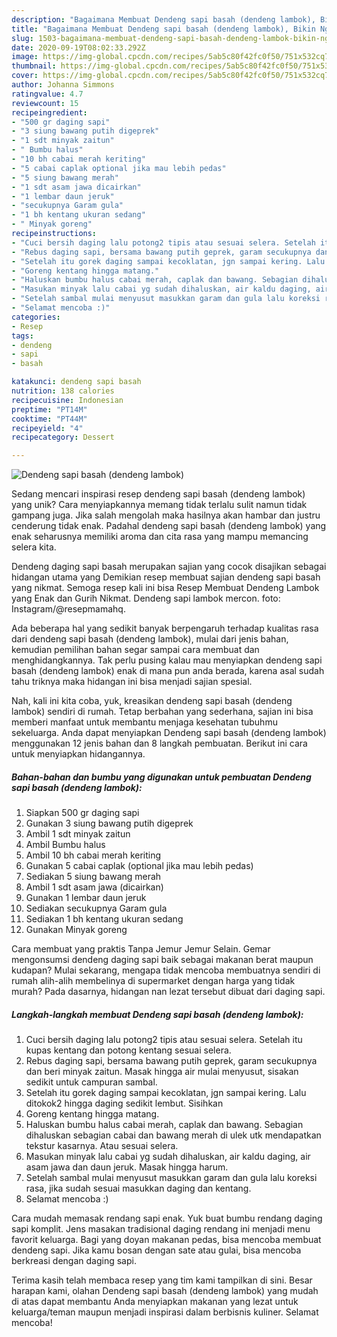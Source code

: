```yaml
---
description: "Bagaimana Membuat Dendeng sapi basah (dendeng lambok), Bikin Ngiler"
title: "Bagaimana Membuat Dendeng sapi basah (dendeng lambok), Bikin Ngiler"
slug: 1503-bagaimana-membuat-dendeng-sapi-basah-dendeng-lambok-bikin-ngiler
date: 2020-09-19T08:02:33.292Z
image: https://img-global.cpcdn.com/recipes/5ab5c80f42fc0f50/751x532cq70/dendeng-sapi-basah-dendeng-lambok-foto-resep-utama.jpg
thumbnail: https://img-global.cpcdn.com/recipes/5ab5c80f42fc0f50/751x532cq70/dendeng-sapi-basah-dendeng-lambok-foto-resep-utama.jpg
cover: https://img-global.cpcdn.com/recipes/5ab5c80f42fc0f50/751x532cq70/dendeng-sapi-basah-dendeng-lambok-foto-resep-utama.jpg
author: Johanna Simmons
ratingvalue: 4.7
reviewcount: 15
recipeingredient:
- "500 gr daging sapi"
- "3 siung bawang putih digeprek"
- "1 sdt minyak zaitun"
- " Bumbu halus"
- "10 bh cabai merah keriting"
- "5 cabai caplak optional jika mau lebih pedas"
- "5 siung bawang merah"
- "1 sdt asam jawa dicairkan"
- "1 lembar daun jeruk"
- "secukupnya Garam gula"
- "1 bh kentang ukuran sedang"
- " Minyak goreng"
recipeinstructions:
- "Cuci bersih daging lalu potong2 tipis atau sesuai selera. Setelah itu kupas kentang dan potong kentang sesuai selera."
- "Rebus daging sapi, bersama bawang putih geprek, garam secukupnya dan beri minyak zaitun. Masak hingga air mulai menyusut, sisakan sedikit untuk campuran sambal."
- "Setelah itu gorek daging sampai kecoklatan, jgn sampai kering. Lalu ditokok2 hingga daging sedikit lembut. Sisihkan"
- "Goreng kentang hingga matang."
- "Haluskan bumbu halus cabai merah, caplak dan bawang. Sebagian dihaluskan sebagian cabai dan bawang merah di ulek utk mendapatkan tekstur kasarnya. Atau sesuai selera."
- "Masukan minyak lalu cabai yg sudah dihaluskan, air kaldu daging, air asam jawa dan daun jeruk. Masak hingga harum."
- "Setelah sambal mulai menyusut masukkan garam dan gula lalu koreksi rasa, jika sudah sesuai masukkan daging dan kentang."
- "Selamat mencoba :)"
categories:
- Resep
tags:
- dendeng
- sapi
- basah

katakunci: dendeng sapi basah 
nutrition: 138 calories
recipecuisine: Indonesian
preptime: "PT14M"
cooktime: "PT44M"
recipeyield: "4"
recipecategory: Dessert

---
```



![Dendeng sapi basah (dendeng lambok)](https://img-global.cpcdn.com/recipes/5ab5c80f42fc0f50/751x532cq70/dendeng-sapi-basah-dendeng-lambok-foto-resep-utama.jpg)

Sedang mencari inspirasi resep dendeng sapi basah (dendeng lambok) yang unik? Cara menyiapkannya memang tidak terlalu sulit namun tidak gampang juga. Jika salah mengolah maka hasilnya akan hambar dan justru cenderung tidak enak. Padahal dendeng sapi basah (dendeng lambok) yang enak seharusnya memiliki aroma dan cita rasa yang mampu memancing selera kita.

Dendeng daging sapi basah merupakan sajian yang cocok disajikan sebagai hidangan utama yang Demikian resep membuat sajian dendeng sapi basah yang nikmat. Semoga resep kali ini bisa Resep Membuat Dendeng Lambok yang Enak dan Gurih Nikmat. Dendeng sapi lambok mercon. foto: Instagram/@resepmamahq.

Ada beberapa hal yang sedikit banyak berpengaruh terhadap kualitas rasa dari dendeng sapi basah (dendeng lambok), mulai dari jenis bahan, kemudian pemilihan bahan segar sampai cara membuat dan menghidangkannya. Tak perlu pusing kalau mau menyiapkan dendeng sapi basah (dendeng lambok) enak di mana pun anda berada, karena asal sudah tahu triknya maka hidangan ini bisa menjadi sajian spesial.


Nah, kali ini kita coba, yuk, kreasikan dendeng sapi basah (dendeng lambok) sendiri di rumah. Tetap berbahan yang sederhana, sajian ini bisa memberi manfaat untuk membantu menjaga kesehatan tubuhmu sekeluarga. Anda dapat menyiapkan Dendeng sapi basah (dendeng lambok) menggunakan 12 jenis bahan dan 8 langkah pembuatan. Berikut ini cara untuk menyiapkan hidangannya.

<!--inarticleads1-->

##### Bahan-bahan dan bumbu yang digunakan untuk pembuatan Dendeng sapi basah (dendeng lambok):

1. Siapkan 500 gr daging sapi
1. Gunakan 3 siung bawang putih digeprek
1. Ambil 1 sdt minyak zaitun
1. Ambil  Bumbu halus
1. Ambil 10 bh cabai merah keriting
1. Gunakan 5 cabai caplak (optional jika mau lebih pedas)
1. Sediakan 5 siung bawang merah
1. Ambil 1 sdt asam jawa (dicairkan)
1. Gunakan 1 lembar daun jeruk
1. Sediakan secukupnya Garam gula
1. Sediakan 1 bh kentang ukuran sedang
1. Gunakan  Minyak goreng


Cara membuat yang praktis Tanpa Jemur Jemur Selain. Gemar mengonsumsi dendeng daging sapi baik sebagai makanan berat maupun kudapan? Mulai sekarang, mengapa tidak mencoba membuatnya sendiri di rumah alih-alih membelinya di supermarket dengan harga yang tidak murah? Pada dasarnya, hidangan nan lezat tersebut dibuat dari daging sapi. 

<!--inarticleads2-->

##### Langkah-langkah membuat Dendeng sapi basah (dendeng lambok):

1. Cuci bersih daging lalu potong2 tipis atau sesuai selera. Setelah itu kupas kentang dan potong kentang sesuai selera.
1. Rebus daging sapi, bersama bawang putih geprek, garam secukupnya dan beri minyak zaitun. Masak hingga air mulai menyusut, sisakan sedikit untuk campuran sambal.
1. Setelah itu gorek daging sampai kecoklatan, jgn sampai kering. Lalu ditokok2 hingga daging sedikit lembut. Sisihkan
1. Goreng kentang hingga matang.
1. Haluskan bumbu halus cabai merah, caplak dan bawang. Sebagian dihaluskan sebagian cabai dan bawang merah di ulek utk mendapatkan tekstur kasarnya. Atau sesuai selera.
1. Masukan minyak lalu cabai yg sudah dihaluskan, air kaldu daging, air asam jawa dan daun jeruk. Masak hingga harum.
1. Setelah sambal mulai menyusut masukkan garam dan gula lalu koreksi rasa, jika sudah sesuai masukkan daging dan kentang.
1. Selamat mencoba :)


Cara mudah memasak rendang sapi enak. Yuk buat bumbu rendang daging sapi komplit. Jens masakan tradisional daging rendang ini menjadi menu favorit keluarga. Bagi yang doyan makanan pedas, bisa mencoba membuat dendeng sapi. Jika kamu bosan dengan sate atau gulai, bisa mencoba berkreasi dengan daging sapi. 

Terima kasih telah membaca resep yang tim kami tampilkan di sini. Besar harapan kami, olahan Dendeng sapi basah (dendeng lambok) yang mudah di atas dapat membantu Anda menyiapkan makanan yang lezat untuk keluarga/teman maupun menjadi inspirasi dalam berbisnis kuliner. Selamat mencoba!
